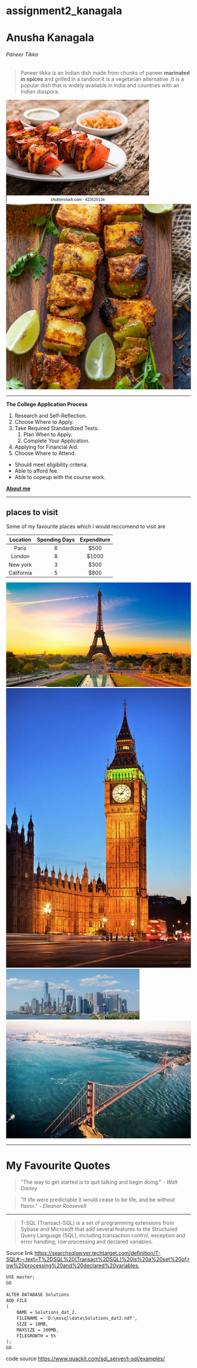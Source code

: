 # assignment2_kanagala
# Anusha Kanagala
###### Paneer Tikka
 >Paneer tikka is an Indian dish made from chunks of paneer **marinated in spices** and grilled in a tandoor.It is a vegetarian alternative .It is a popular dish that is widely available in India and countries with an Indian diaspora.

 ![Paneer Tikka](images/paneertikka.jpg)
 ![Paneer Tikka](images/paneertikka1.jpg)

---
**The College Application Process**
 1. Research and Self-Reflection.
 2. Choose Where to Apply.
 3. Take Required Standardized Tests.
      1. Plan When to Apply. 
      2. Complete Your Application.
 4. Applying for Financial Aid.
 5. Choose Where to Attend.

- Should meet eligibility criteria.
- Able to afford fee.
- Able to copeup with the course work.

**[About me](AboutMe.md)**

---
## places to visit
Some of my favourite places which i would reccomend to visit are

| Location | Spending Days | Expenditure |
| :---: | :---: | :---: |
| Paris | 6 | $500 |
| London | 8 | $1000 |
| New york | 3 | $300 |
| California | 5 | $800 |


![Pris](images/paris.jpg)
![London](images/london.jpg)
![New Yorkn](images/newyork.jpg)
![California](images/california.jpg)


---
# My Favourite Quotes
> "The way to get started is to quit talking and begin doing." - *Walt Disney*

> "If life were predictable it would cease to be life, and be without flavor." - *Eleanor Roosevelt*

---
> T-SQL (Transact-SQL) is a set of programming extensions from Sybase and Microsoft that add several features to the Structured Query Language (SQL), including transaction control, exception and error handling, row processing and declared variables.

Source link <https://searchsqlserver.techtarget.com/definition/T-SQL#:~:text=T%2DSQL%20(Transact%2DSQL)%20is%20a%20set%20of,row%20processing%20and%20declared%20variables.>

```
USE master;  
GO

ALTER DATABASE Solutions   
ADD FILE 
(  
    NAME = Solutions_dat_2,  
    FILENAME = 'D:\mssql\data\Solutions_dat2.ndf',  
    SIZE = 10MB,  
    MAXSIZE = 100MB,  
    FILEGROWTH = 5%  
);
GO

```
code source <https://www.quackit.com/sql_server/t-sql/examples/>

